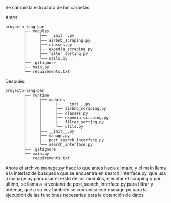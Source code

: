Se cambió la estructura de las carpetas:

Antes:
```
proyecto-leng-par
        ├── modules
        │      ├── __init__.py
        │      ├── airbnb_scraping.py
        │      ├── classes.py
        │      ├── expedia_scraping.py
        │      ├── filter_sorting.py
        │      └── utils.py
        ├── .gitignore
        ├── main.py
        └── requirements.txt
```

Después:
```
proyecto-leng-par
        ├── runtime
        │      ├── modules
        │      │      ├── __init__.py
        │      │      ├── airbnb_scraping.py
        │      │      ├── classes.py
        │      │      ├── expedia_scraping.py
        │      │      ├── filter_sorting.py
        │      │      └── utils.py
        │      ├── __init__.py
        │      ├── manage.py
        │      ├── post_search_interface.py
        │      └── search_interface.py
        ├── .gitignore
        ├── main.py
        └── requirements.txt
```

Ahora el archivo manage.py hace lo que antes hacía el main, y el main llama a la interfaz de busqueda que se encuentra en search_interface.py, que usa a manage.py para usar el resto de los modulos, ejecutar el scraping y por último, se llama a la ventana de post_search_interface.py para filtrar y ordenar, que a su vez también se comunica con manage.py para la ejecución de las funciones necesarias para la obtención de datos
